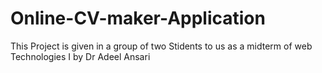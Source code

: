 # Online-CV-maker-Application
This  Project is given in a group of two Stidents to us  as a midterm of web Technologies I by Dr Adeel Ansari


